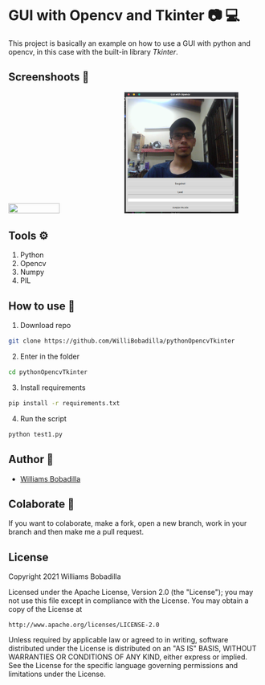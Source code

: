 # GUI with Opencv and Tkinter :camera: :computer:

This project is basically an example on how to use a GUI with python and opencv, in this case with the built-in library _Tkinter_.

## Screenshoots :iphone:

<p float="left">
<img src="https://github.com/WilliBobadilla/pythonOpencvTkinter/blob/master/1.png"  width="45%" height="25%" />
<img src="https://github.com/WilliBobadilla/pythonOpencvTkinter/blob/master/2.png"  width="45%" height="25%" />
</p>

## Tools :gear:

1. Python
2. Opencv
3. Numpy
4. PIL

## How to use :page_with_curl:

1. Download repo

```bash
git clone https://github.com/WilliBobadilla/pythonOpencvTkinter
```

2. Enter in the folder

```bash
cd pythonOpencvTkinter
```

3. Install requirements

```bash
pip install -r requirements.txt
```

4. Run the script

```bash
python test1.py
```

## Author :man:

- [Williams Bobadilla](https://github.com/WilliBobadilla)

## Colaborate :muscle:

If you want to colaborate, make a fork, open a new branch, work in your branch and then make me a pull request.

## License

Copyright 2021 Williams Bobadilla

Licensed under the Apache License, Version 2.0 (the "License");
you may not use this file except in compliance with the License.
You may obtain a copy of the License at

    http://www.apache.org/licenses/LICENSE-2.0

Unless required by applicable law or agreed to in writing, software
distributed under the License is distributed on an "AS IS" BASIS,
WITHOUT WARRANTIES OR CONDITIONS OF ANY KIND, either express or implied.
See the License for the specific language governing permissions and
limitations under the License.
